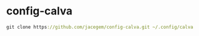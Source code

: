 # config-calva



```clojure
git clone https://github.com/jacegem/config-calva.git ~/.config/calva
```
